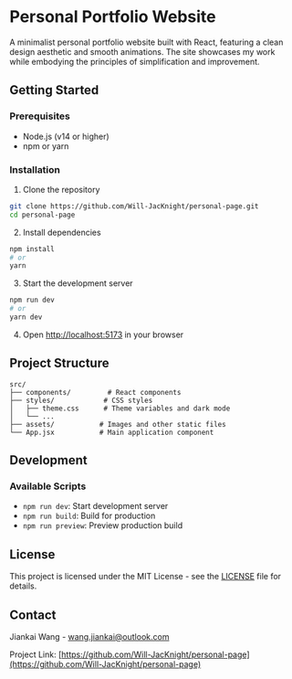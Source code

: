 # Personal Portfolio Website

A minimalist personal portfolio website built with React, featuring a clean design aesthetic and smooth animations. The site showcases my work while embodying the principles of simplification and improvement.


## Getting Started

### Prerequisites

- Node.js (v14 or higher)
- npm or yarn

### Installation

1. Clone the repository
```bash
git clone https://github.com/Will-JacKnight/personal-page.git
cd personal-page
```

2. Install dependencies
```bash
npm install
# or
yarn
```

3. Start the development server
```bash
npm run dev
# or
yarn dev
```

4. Open [http://localhost:5173](http://localhost:5173) in your browser

## Project Structure

```
src/
├── components/         # React components
├── styles/            # CSS styles
│   ├── theme.css      # Theme variables and dark mode
│   └── ...           
├── assets/           # Images and other static files
└── App.jsx           # Main application component
```

## Development

### Available Scripts

- `npm run dev`: Start development server
- `npm run build`: Build for production
- `npm run preview`: Preview production build

## License

This project is licensed under the MIT License - see the [LICENSE](LICENSE) file for details.

## Contact

Jiankai Wang - [wang.jiankai@outlook.com](mailto:wang.jiankai@outlook.com)

Project Link: [https://github.com/Will-JacKnight/personal-page](https://github.com/Will-JacKnight/personal-page)
 